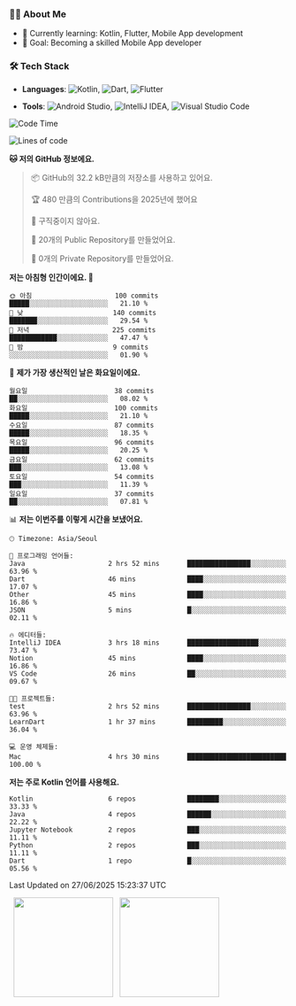### 👨‍💻 About Me
- 🌱 Currently learning: Kotlin, Flutter, Mobile App development
- 🎯 Goal: Becoming a skilled Mobile App developer

### 🛠 Tech Stack
- **Languages**: ![Kotlin](https://img.shields.io/badge/Kotlin-0095D5?style=flat-square&logo=kotlin&logoColor=white), ![Dart](https://img.shields.io/badge/Dart-0175C2?style=flat-square&logo=dart&logoColor=white), ![Flutter](https://img.shields.io/badge/Flutter-02569B?style=flat-square&logo=flutter&logoColor=white)

- **Tools**:
![Android Studio](https://img.shields.io/badge/Android%20Studio-3DDC84?style=flat-square&logo=android-studio&logoColor=white), 
![IntelliJ IDEA](https://img.shields.io/badge/IntelliJ%20IDEA-000000?style=flat-square&logo=intellij-idea&logoColor=white), 
![Visual Studio Code](https://img.shields.io/badge/VS%20Code-007ACC?style=flat-square&logo=visual-studio-code&logoColor=white)

<!--START_SECTION:waka-->
![Code Time](http://img.shields.io/badge/Code%20Time-188%20hrs%208%20mins-blue)

![Lines of code](https://img.shields.io/badge/%EC%A0%80%EB%8A%94%20%EC%97%AC%ED%83%9C%EA%B9%8C%EC%A7%80%20-280.6%20thousand%20%EC%A4%84%EC%9D%98%20%EC%BD%94%EB%93%9C%EB%A5%BC%20%EC%9E%91%EC%84%B1%ED%96%88%EC%96%B4%EC%9A%94.-blue)

**🐱 저의 GitHub 정보에요.** 

> 📦 GitHub의 32.2 kB만큼의 저장소를 사용하고 있어요. 
 > 
> 🏆 480 만큼의 Contributions을 2025년에 했어요
 > 
> 🚫 구직중이지 않아요.
 > 
> 📜 20개의 Public Repository를 만들었어요. 
 > 
> 🔑 0개의 Private Repository를 만들었어요. 
 > 
**저는 아침형 인간이에요. 🐤** 

```text
🌞 아침                     100 commits         █████░░░░░░░░░░░░░░░░░░░░   21.10 % 
🌆 낮　                     140 commits         ███████░░░░░░░░░░░░░░░░░░   29.54 % 
🌃 저녁                     225 commits         ████████████░░░░░░░░░░░░░   47.47 % 
🌙 밤　                     9 commits           ░░░░░░░░░░░░░░░░░░░░░░░░░   01.90 % 
```
📅 **제가 가장 생산적인 날은 화요일이에요.** 

```text
월요일                      38 commits          ██░░░░░░░░░░░░░░░░░░░░░░░   08.02 % 
화요일                      100 commits         █████░░░░░░░░░░░░░░░░░░░░   21.10 % 
수요일                      87 commits          █████░░░░░░░░░░░░░░░░░░░░   18.35 % 
목요일                      96 commits          █████░░░░░░░░░░░░░░░░░░░░   20.25 % 
금요일                      62 commits          ███░░░░░░░░░░░░░░░░░░░░░░   13.08 % 
토요일                      54 commits          ███░░░░░░░░░░░░░░░░░░░░░░   11.39 % 
일요일                      37 commits          ██░░░░░░░░░░░░░░░░░░░░░░░   07.81 % 
```


📊 **저는 이번주를 이렇게 시간을 보냈어요.** 

```text
🕑︎ Timezone: Asia/Seoul

💬 프로그래밍 언어들: 
Java                     2 hrs 52 mins       ████████████████░░░░░░░░░   63.96 % 
Dart                     46 mins             ████░░░░░░░░░░░░░░░░░░░░░   17.07 % 
Other                    45 mins             ████░░░░░░░░░░░░░░░░░░░░░   16.86 % 
JSON                     5 mins              █░░░░░░░░░░░░░░░░░░░░░░░░   02.11 % 

🔥 에디터들: 
IntelliJ IDEA            3 hrs 18 mins       ██████████████████░░░░░░░   73.47 % 
Notion                   45 mins             ████░░░░░░░░░░░░░░░░░░░░░   16.86 % 
VS Code                  26 mins             ██░░░░░░░░░░░░░░░░░░░░░░░   09.67 % 

🐱‍💻 프로젝트들: 
test                     2 hrs 52 mins       ████████████████░░░░░░░░░   63.96 % 
LearnDart                1 hr 37 mins        █████████░░░░░░░░░░░░░░░░   36.04 % 

💻 운영 체제들: 
Mac                      4 hrs 30 mins       █████████████████████████   100.00 % 
```

**저는 주로 Kotlin 언어를 사용해요.** 

```text
Kotlin                   6 repos             ████████░░░░░░░░░░░░░░░░░   33.33 % 
Java                     4 repos             ██████░░░░░░░░░░░░░░░░░░░   22.22 % 
Jupyter Notebook         2 repos             ███░░░░░░░░░░░░░░░░░░░░░░   11.11 % 
Python                   2 repos             ███░░░░░░░░░░░░░░░░░░░░░░   11.11 % 
Dart                     1 repo              █░░░░░░░░░░░░░░░░░░░░░░░░   05.56 % 
```




 Last Updated on 27/06/2025 15:23:37 UTC
<!--END_SECTION:waka-->

<p>
  <img height="180em" src="https://github-readme-stats.vercel.app/api?username=JongHyun070105&show_icons=true&include_all_commits=true&bg_color=0d1117&title_color=ffffff&text_color=c9d1d9&icon_color=79ff97">
  <img height="180em" src="https://github-readme-stats.vercel.app/api/top-langs/?username=JongHyun070105&layout=compact&langs_count=4&bg_color=0d1117&title_color=ffffff&text_color=c9d1d9&hide=php,jupyter%20notebook&hide_repo=EcoStep,mimir,git-session">
</p>
